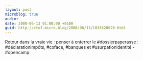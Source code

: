 ```yaml
---
layout: post
microblog: true
audio: 
date: 2008-06-13 01:00:00 +0100
guid: http://xtof.micro.blog/2008/06/13/t833620620.html
---
```

Retour dans la vraie vie : penser à enterrer le #dossierpaperasse : #déclarationimpôts, #coface, #banques et #usurpationidentité - #opencamp
